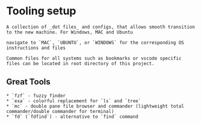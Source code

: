 # Tooling setup 

    A collection of _dot files_ and configs, that allows smooth transition to the new machine. For Windows, MAC and Ubuntu

    navigate to `MAC`, `UBUNTU`, or `WINDOWS` for the corresponding OS instructions and files

    Common files for all systems such as bookmarks or vscode specific files can be located in root directory of this project.

## Great Tools

    * `fzf` - fuzzy finder 
    * `exa` - colorful replacement for `ls` and `tree`
    * `mc` - double pane file browser and commander (lightweight total commander/double commander for terminal) 
    * `fd` (`fdfind`) - alternative to `find` command 

